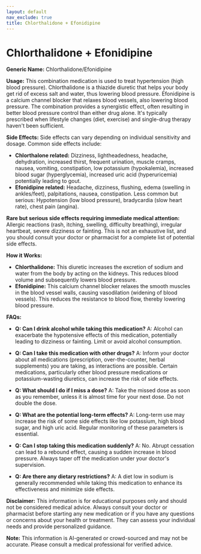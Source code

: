 ```yaml
---
layout: default
nav_exclude: true
title: Chlorthalidone + Efonidipine
---
```


# Chlorthalidone + Efonidipine

**Generic Name:** Chlorthalidone/Efonidipine

**Usage:** This combination medication is used to treat hypertension (high blood pressure).  Chlorthalidone is a thiazide diuretic that helps your body get rid of excess salt and water, thus lowering blood pressure. Efonidipine is a calcium channel blocker that relaxes blood vessels, also lowering blood pressure.  The combination provides a synergistic effect, often resulting in better blood pressure control than either drug alone.  It's typically prescribed when lifestyle changes (diet, exercise) and single-drug therapy haven't been sufficient.

**Side Effects:**  Side effects can vary depending on individual sensitivity and dosage.  Common side effects include:

* **Chlorthalone related:** Dizziness, lightheadedness, headache, dehydration, increased thirst, frequent urination, muscle cramps, nausea, vomiting, constipation, low potassium (hypokalemia), increased blood sugar (hyperglycemia), increased uric acid (hyperuricemia) potentially leading to gout.
* **Efonidipine related:** Headache, dizziness, flushing, edema (swelling in ankles/feet), palpitations, nausea, constipation.  Less common but serious:  Hypotension (low blood pressure), bradycardia (slow heart rate), chest pain (angina).

**Rare but serious side effects requiring immediate medical attention:**  Allergic reactions (rash, itching, swelling, difficulty breathing), irregular heartbeat, severe dizziness or fainting.  This is not an exhaustive list, and you should consult your doctor or pharmacist for a complete list of potential side effects.

**How it Works:**

* **Chlorthalidone:**  This diuretic increases the excretion of sodium and water from the body by acting on the kidneys.  This reduces blood volume and subsequently lowers blood pressure.
* **Efonidipine:** This calcium channel blocker relaxes the smooth muscles in the blood vessel walls, causing vasodilation (widening of blood vessels). This reduces the resistance to blood flow, thereby lowering blood pressure.


**FAQs:**

* **Q: Can I drink alcohol while taking this medication?** A:  Alcohol can exacerbate the hypotensive effects of this medication, potentially leading to dizziness or fainting.  Limit or avoid alcohol consumption.

* **Q: Can I take this medication with other drugs?** A:  Inform your doctor about all medications (prescription, over-the-counter, herbal supplements) you are taking, as interactions are possible.  Certain medications, particularly other blood pressure medications or potassium-wasting diuretics, can increase the risk of side effects.

* **Q: What should I do if I miss a dose?** A:  Take the missed dose as soon as you remember, unless it is almost time for your next dose. Do not double the dose.

* **Q: What are the potential long-term effects?** A:  Long-term use may increase the risk of some side effects like low potassium, high blood sugar, and high uric acid. Regular monitoring of these parameters is essential.

* **Q: Can I stop taking this medication suddenly?** A:  No. Abrupt cessation can lead to a rebound effect, causing a sudden increase in blood pressure.  Always taper off the medication under your doctor's supervision.

* **Q:  Are there any dietary restrictions?** A: A diet low in sodium is generally recommended while taking this medication to enhance its effectiveness and minimize side effects.


**Disclaimer:** This information is for educational purposes only and should not be considered medical advice.  Always consult your doctor or pharmacist before starting any new medication or if you have any questions or concerns about your health or treatment.  They can assess your individual needs and provide personalized guidance.


**Note:** This information is AI-generated or crowd-sourced and may not be accurate. Please consult a medical professional for verified advice.
